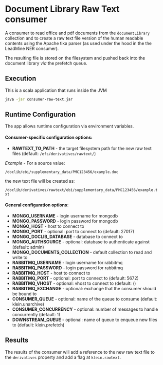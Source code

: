 # Document Library Raw Text consumer

A consumer to read office and pdf documents from the `documentLibrary`
collection and to create a raw text file version of the human readable
contents using the Apache tika parser (as used under the hood in the
the LeadMine NER consumer).

The resulting file is stored on the filesystem and pushed back into the
document library *via* the prefetch queue.

## Execution

This is a scala application that runs inside the JVM

```bash
java -jar consumer-raw-text.jar
```

## Runtime Configuration

The app allows runtime configuration via environment variables.

#### Consumer-specific configuration options:

* **RAWTEXT_TO_PATH** - the target filesystem path for the new raw text
files (default: `/efs/derivatives/rawtext/`)

*Example* - For a source value:

`/doclib/ebi/supplementary_data/PMC123456/example.doc`

the new text file will be created as:

`/doclib/derivatives/rawtext/ebi/supplementary_data/PMC123456/example.txt`


#### General configuration options:

* **MONGO_USERNAME** - login username for mongodb
* **MONGO_PASSWORD** - login password for mongodb
* **MONGO_HOST** - host to connect to
* **MONGO_PORT** - optional: port to connect to (default: 27017) 
* **MONGO_DOCLIB_DATABASE** - database to connect to
* **MONGO_AUTHSOURCE** - optional: database to authenticate against (default: admin)
* **MONGO_DOCUMENTS_COLLECTION** - default collection to read and write to
* **RABBITMQ_USERNAME** - login username for rabbitmq
* **RABBITMQ_PASSWORD** - login password for rabbitmq
* **RABBITMQ_HOST** - host to connect to
* **RABBITMQ_PORT** - optional: port to connect to (default: 5672)
* **RABBITMQ_VHOST** - optional: vhost to connect to (default: /)
* **RABBITMQ_EXCHANGE** - optional: exchange that the consumer should be bound to
* **CONSUMER_QUEUE** - optional: name of the queue to consume (default: klein.unarchive)
* **CONSUMER_CONCURRENCY** - optional: number of messages to handle concurrently (default: 1)
* **DOWNSTREAM_QUEUE** - optional: name of queue to enqueue new files to (default: klein.prefetch)

## Results

The results of the consumer will add a reference to the new raw text
file to the `derivatives` property and add a flag at `klein.rawtext`.
